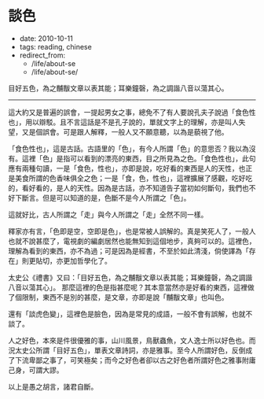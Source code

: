 # 談色

- date: 2010-10-11
- tags: reading, chinese
- redirect_from:
  - /life/about-se
  - /life/about-se/

目好五色，為之黼黻文章以表其能；耳樂鐘磬，為之調諧八音以蕩其心。

-----------

這大約又是普遍的誤會，一提起男女之事，總免不了有人要說孔夫子說過「食色性也」，用以辯駁。且不言這話是不是孔子說的，單就文字上的理解，亦是叫人失望，又是個誤會。可是跟人解釋，一般人又不願意聽，以為是藐視了他。

「食色性也」，這是古話。古語里的「色」，有今人所謂「色」的意思否？我以為沒有。這裡「色」是指可以看到的漂亮的東西，目之所見為之色。「食色性也」，此句應有兩種句讀，一是「食色，性也」，亦即是說，吃好看的東西是人的天性，也正是美食所謂的色香味俱全之色；一是「食，色，性也」，這裡擴展了感觀，吃好吃的，看好看的，是人的天性。因為是古話，亦不知道告子當初如何斷句，我們也不好下斷言。但是可以知道的是，色斷不是今人所謂之「色」。

這就好比，古人所謂之「走」與今人所謂之「走」全然不同一樣。

釋家亦有言，「色即是空，空即是色」，也是常被人誤解的。真是笑死人了，一般人也就不說甚麼了，電視劇的編劇居然也能無知到這個地步，真夠可以的。這裡色，理解為看到的東西，亦不為過；可是因為是經書，不至於如此清淺，倘使譯為「存在」則更貼切，亦更加哲學化了。

太史公《禮書》又曰：「目好五色，為之黼黻文章以表其能；耳樂鐘磬，為之調諧八音以蕩其心」。 那麼這裡的色是指甚麼呢？其本意當然亦是好看的東西，這裡做了個限制，東西不是別的甚麼，是文章，亦即是說「黼黻文章」也叫色。

還有「談虎色變」，這裡色是臉色，因為是常見的成語，一般不會有誤解，也就不談了。

人之好色，本來是件很優雅的事，山川風景，鳥獸蟲魚，文人逸士所以好色也。而況太史公所謂「目好五色」，單表文章詩詞，亦是雅事。至今人所謂好色，反倒成了下流卑鄙之事了，可笑極矣；而今之好色者卻以古之好色者所謂好色之雅事附庸己身，可謂大謬。

以上是愚之胡言，諸君自斷。
